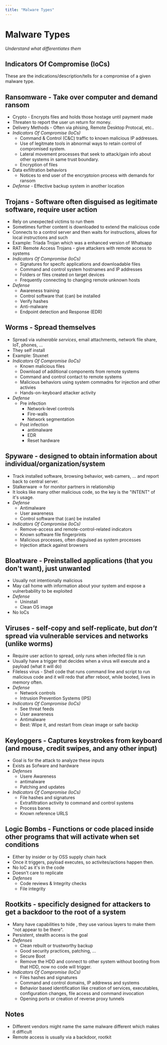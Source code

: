 ```yaml
---
title: "Malware Types"
---
```

# Malware Types
*Understand what differentiates them*

## Indicators Of Compromise (IoCs)
These are the indications/description/tells for a compromise of a given malware type.

## Ransomware - Take over computer and demand ransom
* Crypto - Encrypts files and holds those hostage until payment made
* Threaten to report the user un return for money.
* Delivery Methods - Often via phising, Remote Desktop Protocal, etc..
* *Indicators Of Compromise (IoCs)*
  * Command & Control (C&C) traffic to known malicious IP addresses.
  * Use of legitmate tools in abnormal ways to retain control of compromised system.
  * Lateral movement processes that seek to attack/gain info about other systems in same trust boundary.
  * Encryption of files
* Data exfiltration behaviors
  * Notices to end user of the encryptoion process with demands for ransom
* *Defense* - Effective backup system in another location

## Trojans - Software often disguised as legitimate software, require user action
* Rely on unexpected victims to run them
* Sometimes further content is downloaded to extend the malicious code
* Connects to a control server and then waits for instructions, allows for local instructions and such
* Example: Triada Trojan which was a enhanced version of Whatsapp
* RAT: Remote Access Trojans - give attackers with remote access to systems
* *Indicators Of Compromise (IoCs)*
  * Signatures for specifc applications and downloadable files
  * Command and control system hostnames and IP addresses
  * Folders or files created on target devices
  * Frequently connecting to changing remote unknown hosts
* *Defense*
  * Awareness training
  * Control software that (can) be installed
  * Verify hashes
  * Anti-malware
  * Endpoint detection and Response (EDR)

## Worms - Spread themselves
* Spread via *vulnerable services*, email attachments, network file share, IoT, phones, ...
* They self install
* Example: Stuxnet
* *Indicators Of Compromise (IoCs)*
  * Known malicious files
  * Download of additional components from remote systems
  * Command and control contact to remote systems
  * Malicious behaviors using system commadns for injection and other activies
  * Hands-on-keyboard attacker activity
* *Defense*
  * Pre infection
    * Network-level controls
    * Fire-walls
    * Network segmentation
  * Post infection
    * antimalware
    * EDR
    * Reset hardware

## Spyware - designed to obtain information about individual/organization/system
* Track installed software, browsing behavior, web camers, ... and report back to central server.
* Stalkerware -> for monitor partners in relationship
* It looks like many other malicious code, so the key is the "INTENT" of it's usage.
* *Defense*
  * Antimalware
  * User awareness
  * Control software that (can) be installed
* *Indicators Of Compromise (IoCs)*
  * Remove-access and remote-control-related indicators
  * Known software file fingerprints
  * Malicious processes, often disguised as system processes
  * Injection attack against browsers

## Bloatware - Preinstalled applications (that you don't want), just unwanted
* Usually not intentionally malicious
* May call home with information about your system and expose a vulnerbability to be exploited
* *Defense*
  * Uninstall
  * Clean OS image
* No IoCs

## Viruses - self-copy and self-replicate, but *don't* spread via vulnerable services and networks (unlike worms)
* Require user action to spread, only runs when infected file is run
* Usually have a trigger that decides when a virus will execute and a payload (what it will do)
* Fileless virus - Shell code that runs command line and script to run malicious code and it will redo that after reboot, while booted, lives in memory often.
* *Defense*
  * Network controls
  * Intrusion Prevention Systems (IPS)
* *Indicators Of Compromise (IoCs)*
  * See threat feeds
  * User awareness
  * Antimalware
  * Best: Wipe it, and restart from clean image or safe backip

## Keyloggers - Captures keystrokes from keyboard (and mouse, credit swipes, and any other input)
* Goal is for the attack to analyze these inputs
* Exists as Sofware and hardware
* *Defenses*
  * Usere Awareness
  * antimalware
  * Patching and updates
* *Indicators Of Compromise (IoCs)*
  * File hashes and signatures
  * Extrafiltration activity to command and control systems
  * Process banes
  * Known reference URLS

## Logic Bombs - Functions or code placed inside other programs that will activate when set conditions
* Either by insider or by OSS supply chain hack
* Once it triggers, payload executes, so activites/actions happen then.
* No IoC as it's in the code
* Doesn't care to replicate
* *Defenses*
  * Code reviews & Integrity checks
  * File integrity
## Rootkits - specificly designed for attackers to get a backdoor to the root of a system
* Many have capabilities to hide , they use various layers to make them "not appear to be there".
* Persistent, stealth access is the goal
* *Defenses*
  * Clean rebuilt or trustworthy backup
  * Good security practices, patching, ...
  * Secure Boot
  * Remove the HDD and connect to other system without booting from that HDD, now no code will trigger.
* *Indicators Of Compromise (IoCs)*
  * Files hashes and signatures
  * Command and control domains, IP addrewss and systems
  * Behavior based identification like creation of services, executables, configuration changes, file access and command invocation
  * Opening ports or creation of reverse proxy tunnels

## Notes
* Different vendors might name the same malware different which makes it difficult
* Remote access is usually via a backdoor, rootkit
